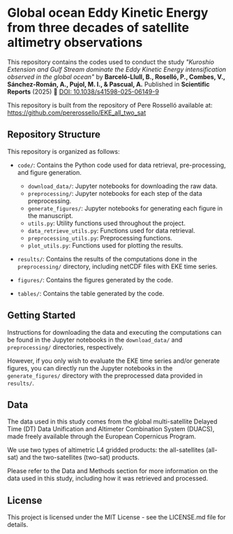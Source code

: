 # Global ocean Eddy Kinetic Energy from three decades of satellite altimetry observations

This repository contains the codes used to conduct the study *"Kuroshio Extension and Gulf Stream dominate the Eddy Kinetic Energy intensification observed in the global ocean"*  by  **Barceló-Llull, B., Roselló, P., Combes, V., Sánchez-Román, A., Pujol, M. I., & Pascual, A.**  Published in **Scientific Reports** (2025) 🔗 [DOI: 10.1038/s41598-025-06149-9](https://doi.org/10.1038/s41598-025-06149-9)

This repository is built from the repository of Pere Rosselló available at: https://github.com/pererossello/EKE_all_two_sat

## Repository Structure
This repository is organized as follows:

- `code/`: Contains the Python code used for data retrieval, pre-processing, and figure generation.
    - `download_data/`: Jupyter notebooks for downloading the raw data.
    - `preprocessing/`: Jupyter notebooks for each step of the data preprocessing.
    - `generate_figures/`: Jupyter notebooks for generating each figure in the manuscript.  
    - `utils.py`: Utility functions used throughout the project.
    - `data_retrieve_utils.py`: Functions used for data retrieval.
    - `preprocessing_utils.py`: Preprocessing functions.
    - `plot_utils.py`: Functions used for plotting the results.
    
    
- `results/`: Contains the results of the computations done in the `preprocessing/` directory, including netCDF files with EKE time series.
- `figures/`: Contains the figures generated by the code.
- `tables/`: Contains the table generated by the code.

## Getting Started
Instructions for downloading the data and executing the computations can be found in the Jupyter notebooks in the `download_data/` and `preprocessing/` directories, respectively. 

However, if you only wish to evaluate the EKE time series and/or generate figures, you can directly run the Jupyter notebooks in the `generate_figures/` directory with the preprocessed data provided in `results/`.

## Data
The data used in this study comes from the global multi-satellite Delayed Time (DT) Data Unification and Altimeter Combination System (DUACS), made freely available through the European Copernicus Program.

We use two types of altimetric L4 gridded products: the all-satellites (all-sat) and the two-satellites (two-sat) products.

Please refer to the Data and Methods section for more information on the data used in this study, including how it was retrieved and processed.

## License
This project is licensed under the MIT License - see the LICENSE.md file for details.
